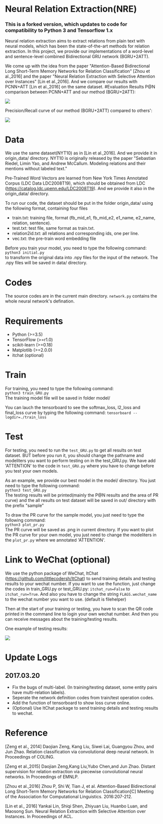 # Neural Relation Extraction(NRE)
### This is a forked version, which updates to code for compatibility to Python 3 and Tensorflow 1.x
Neural relation extraction aims to extract relations from plain text with neural models, which has been the state-of-the-art methods for relation extraction. In this project, we provide our implementations of a word-level and sentence-level combined Bidirectional GRU network (BGRU+2ATT).  

We come up with the idea from the paper "Attention-Based Bidirectional Long Short-Term Memory Networks for Relation Classification" [Zhou et al.,2016] and the paper "Neural Relation Extraction with Selective Attention over Instances" [Lin et al.,2016]. And we compare our results with PCNN+ATT [Lin et al.,2016] on the same dataset.
#Evaluation Results
P@N comparison between PCNN+ATT and our method (BGRU+2ATT):

![](./images/table.png)

Precision/Recall curve of our method (BGRU+2ATT) compared to others':

![](./images/iter_10900.png)


# Data
We use the same dataset(NYT10) as in [Lin et al.,2016]. And we provide it in origin_data/ directory. NYT10 is originally released by the paper "Sebastian Riedel, Limin Yao, and Andrew McCallum. Modeling relations and their mentions without labeled text."  

Pre-Trained Word Vectors are learned from New York Times Annotated Corpus (LDC Data LDC2008T19), which should be obtained from LDC (https://catalog.ldc.upenn.edu/LDC2008T19). And we provide it also in the origin_data/ directory.

To run our code, the dataset should be put in the folder origin_data/ using the following format, containing four files
- train.txt: training file, format (fb_mid_e1, fb_mid_e2, e1_name, e2_name, relation, sentence).
- test.txt: test file, same format as train.txt.
- relation2id.txt: all relations and corresponding ids, one per line.
- vec.txt: the pre-train word embedding file

Before you train your model, you need to type the following command:  
`python3 initial.py`  
to transform the original data into .npy files for the input of the network. The .npy files will be saved in data/ directory.

# Codes
The source codes are in the current main directory. `network.py` contains the whole neural network's defination.

# Requirements
- Python (>=3.5)
- TensorFlow (>=r1.0)
- scikit-learn (>=0.18)
- Matplotlib (>=2.0.0)
- itchat (optional)

# Train
For training, you need to type the following command:  
`python3 train_GRU.py`  
The training model file will be saved in folder model/

You can lauch the tensorboard to see the softmax_loss, l2_loss and final_loss curve by typing the following command:
`tensorboard --logdir=./train_loss`  

# Test
For testing, you need to run the `test_GRU.py` to get all results on test dataset. BUT before you run it, you should change the pathname and modeliters you want to perform testing on in the test_GRU.py. We have add 'ATTENTION' to the code in `test_GRU.py` where you have to change before you test your own models.  

As an example, we provide our best model in the model/ directory. You just need to type the following command:  
`python3 test_GRU.py`  
The testing results will be printed(mainly the P@N results and the area of PR curve) and the all results on test dataset will be saved in out/ directory with the prefix "sample"  

To draw the PR curve for the sample model, you just need to type the following command:  
`python3 plot_pr.py`  
The PR curve will be saved as .png in current directory. If you want to plot the PR curve for your own model, you just need to change the modeliters in the `plot_pr.py` where we annotated 'ATTENTION'.

# Link to WeChat (optional)
We use the python package of WeChat, ItChat (https://github.com/littlecodersh/ItChat) to send training details and testing results to your wechat number. If you want to use the function, just change the codes in train_GRU.py or test_GRU.py: `itchat_run=False` to `itchat_run=True`. And also you have to change the string `FLAGS.wechat_name` to the wechat number you want to use. (default is filehelper)

Then at the start of your training or testing, you have to scan the QR code printed in the command line to login your own wechat number. And then you can receive messages about the training/testing results.

One example of testing results:

![](./images/wechat.png)


# Update Logs
## 2017.03.20
- Fix the bugs of multi-label. (In training/testing dataset, some entity pairs have multi-relation labels).
- Seperate the network definition codes from train/test operation codes.
- Add the function of tensorboard to show loss curve online.
- (Optional) Use ItChat package to send training details and testing results to wechat.


# Reference
[Zeng et al., 2014] Daojian Zeng, Kang Liu, Siwei Lai, Guangyou Zhou, and Jun Zhao. Relation classification via convolutional deep neural network. In Proceedings of COLING.  

[Zeng et al.,2015] Daojian Zeng,Kang Liu,Yubo Chen,and Jun Zhao. Distant supervision for relation extraction via piecewise convolutional neural networks. In Proceedings of EMNLP.  

[Zhou et al.,2016] Zhou P, Shi W, Tian J, et al. Attention-Based Bidirectional Long Short-Term Memory Networks for Relation Classification[C] Meeting of the Association for Computational Linguistics. 2016:207-212.  

[Lin et al., 2016] Yankai Lin, Shiqi Shen, Zhiyuan Liu, Huanbo Luan, and Maosong Sun. Neural Relation Extraction with Selective Attention over Instances. In Proceedings of ACL.
